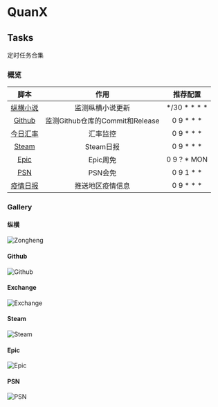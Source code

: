 # QuanX
## Tasks
定时任务合集

### 概览

|                             脚本                             |              作用               |   推荐配置   |
| :----------------------------------------------------------: | :-----------------------------: | :----------: |
| [纵横小说](https://raw.githubusercontent.com/Peng-YM/QuanX/master/Tasks/zongheng.js) |        监测纵横小说更新         | */30 * * * * |
| [Github](https://raw.githubusercontent.com/Peng-YM/QuanX/master/Tasks/github.js) | 监测Github仓库的Commit和Release |  0 9 * * *   |
| [今日汇率](https://raw.githubusercontent.com/Peng-YM/QuanX/master/Tasks/exchange.js) | 汇率监控 |  0 9 * * *   |
| [Steam](https://raw.githubusercontent.com/Peng-YM/QuanX/master/Tasks/steam.js) | Steam日报 | 0 9 * * * |
| [Epic](https://raw.githubusercontent.com/Peng-YM/QuanX/master/Tasks/epic.js) | Epic周免 | 0 9 ? * MON |
| [PSN](https://raw.githubusercontent.com/Peng-YM/QuanX/master/Tasks/psn.js) | PSN会免 | 0 9 1 * * |
| [疫情日报](https://raw.githubusercontent.com/Peng-YM/QuanX/master/Tasks/nCov.js) | 推送地区疫情信息 | 0 9 * * * |

### Gallery

#### 纵横

![Zongheng](demos/zongheng.JPG)


#### Github

![Github](demos/github.JPG)

#### Exchange

![Exchange](demos/exchange.JPG)

#### Steam

![Steam](demos/steam.JPG)

#### Epic
![Epic](demos/epic.JPG)

#### PSN
![PSN](demos/psn.JPG)
